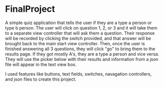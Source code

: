 # FinalProject
A simple quiz application that tells the user if they are a type a person or type b person.  The user will click on question 1, 2, or 3 and it will take them to a separate view controller that will ask them a question.  Their response will be recorded by clicking the switch provided, and that answer will be brought back to the main start view controller.  Then, once the user is finished answering all 3 questions, they will click "go" to bring them to the results page.  If they got mostly A's, they are a type a person and vice versa.  They will use the picker below with their results and information from a json file will appear in the text view box.

I used features like buttons, text fields, switches, navagation controllers, and json files to create this project.
